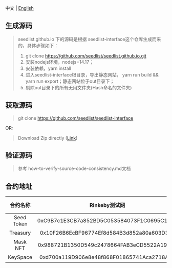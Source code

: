 中文 | [English](README.md)
## 生成源码
> seedlist.github.io 下的源码是根据 seedlist-interface这个仓库生成而来的，具体步骤如下：
> 1. git clone https://github.com/seedlist/seedlist.github.io.git
> 2. 安装nodejs环境，nodejs=14.17；
> 3. 安装依赖，yarn install
> 4. 进入seedlist-interface根目录，导出静态网站， yarn run build && yarn run export；静态网站位于out目录下；
> 5. 剔除out目录下的所有无用文件夹(Hash命名的文件夹)

## 获取源码
> git clone https://github.com/seedlist/seedlist-interface

OR:

> Download Zip directly ([Link](https://github.com/seedlist/seedlist.github.io/archive/refs/heads/main.zip))

## 验证源码
> 参考 how-to-verify-source-code-consistency.md文档

## 合约地址
|  合约名称  |               Rinkeby测试网                | Ethereum主网 |
| :--------: | :----------------------------------------: | :----------: |
| Seed Token | 0xC9B7c1E3CB7a852BD5C053584073F1C0695C1421 |    未部署    |
|  Treasury  | 0x10F26B6EcBF96774Ef8d584B3d852a80a603D36e |    未部署    |
|  Mask NFT  | 0x988721B1350D549c2478664FAB3eCD5522A19908 |    未部署    |
|  KeySpace  | 0xd700a119D906e8e48f868F01865741Aca2718A17 |    未部署    |
